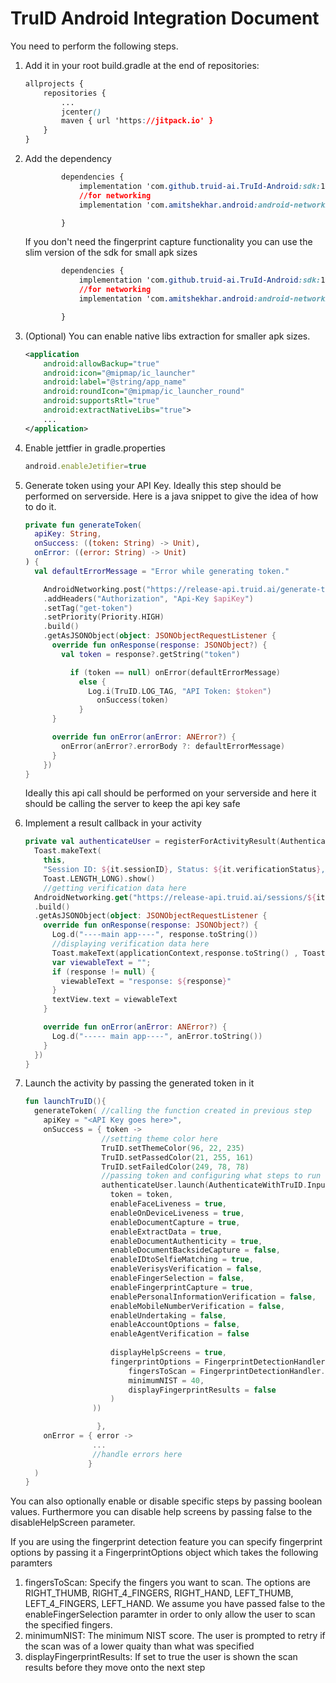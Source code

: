 # TruID Android Integration Document

You need to perform the following steps. 

1. Add it in your root build.gradle at the end of repositories:

    ```css
    allprojects {
        repositories {
            ...
            jcenter()
            maven { url 'https://jitpack.io' }
        }
    }
    
    ```

2. Add the dependency
    ```css
            dependencies {
                implementation 'com.github.truid-ai.TruId-Android:sdk:1.5.1'
                //for networking
                implementation 'com.amitshekhar.android:android-networking:1.0.2'
    
            }
    ```
    If you don't need the fingerprint capture functionality you can use the slim version of the sdk for small apk sizes
    ```css
            dependencies {
                implementation 'com.github.truid-ai.TruId-Android:sdk:1.5-slim'
                //for networking
                implementation 'com.amitshekhar.android:android-networking:1.0.2'
    
            }
    ```
3. (Optional) You can enable native libs extraction for smaller apk sizes. 
    ```xml
    <application
        android:allowBackup="true"
        android:icon="@mipmap/ic_launcher"
        android:label="@string/app_name"
        android:roundIcon="@mipmap/ic_launcher_round"
        android:supportsRtl="true"
        android:extractNativeLibs="true">
        ...
    </application>
    ```

4. Enable jettfier in gradle.properties
    ```javascript
    android.enableJetifier=true
    ```

4. Generate token using your API Key. Ideally this step should be performed on serverside. Here is a java snippet to give the idea of how to do it.
    ```kotlin
    private fun generateToken(
      apiKey: String,
      onSuccess: ((token: String) -> Unit),
      onError: ((error: String) -> Unit)
    ) {
      val defaultErrorMessage = "Error while generating token."
    
        AndroidNetworking.post("https://release-api.truid.ai/generate-token/")
        .addHeaders("Authorization", "Api-Key $apiKey")
        .setTag("get-token")
        .setPriority(Priority.HIGH)
        .build()
        .getAsJSONObject(object: JSONObjectRequestListener {
          override fun onResponse(response: JSONObject?) {
            val token = response?.getString("token")
    
              if (token == null) onError(defaultErrorMessage)
                else {
                  Log.i(TruID.LOG_TAG, "API Token: $token")
                    onSuccess(token)
                }
          }
    
          override fun onError(anError: ANError?) {
            onError(anError?.errorBody ?: defaultErrorMessage)
          }
        })
    }
    ```
    Ideally this api call should be performed on your serverside and here it should be calling the server to keep the api key safe

5. Implement a result callback in your  activity

    ```kotlin
    private val authenticateUser = registerForActivityResult(AuthenticateWithTruID()) {
      Toast.makeText(
        this,
        "Session ID: ${it.sessionID}, Status: ${it.verificationStatus}, Error: ${it.error}",
        Toast.LENGTH_LONG).show()
    	//getting verification data here
      AndroidNetworking.get("https://release-api.truid.ai/sessions/${it.sessionID}/")
      .build()
      .getAsJSONObject(object: JSONObjectRequestListener {
        override fun onResponse(response: JSONObject?) {
          Log.d("----main app----", response.toString())
          //displaying verification data here
          Toast.makeText(applicationContext,response.toString() , Toast.LENGTH_LONG).show()
          var viewableText = "";
          if (response != null) {
            viewableText = "response: ${response}"
          }
          textView.text = viewableText
        }
    
        override fun onError(anError: ANError?) {
          Log.d("----- main app----", anError.toString())
        }
      })
    }
    ```

    

6. Launch the activity by passing the generated token in it

   ```kotlin
   fun launchTruID(){
     generateToken( //calling the function created in previous step
       apiKey = "<API Key goes here>",
       onSuccess = { token ->
                    //setting theme color here
                    TruID.setThemeColor(96, 22, 235)
                    TruID.setPassedColor(21, 255, 161)
                    TruID.setFailedColor(249, 78, 78)
                    //passing token and configuring what steps to run here
                    authenticateUser.launch(AuthenticateWithTruID.Input(
                      token = token,
                      enableFaceLiveness = true,
                      enableOnDeviceLiveness = true,
                      enableDocumentCapture = true,
                      enableExtractData = true,
                      enableDocumentAuthenticity = true,
                      enableDocumentBacksideCapture = false,
                      enableIDtoSelfieMatching = true,
                      enableVerisysVerification = false,
                      enableFingerSelection = false,
                      enableFingerprintCapture = true,
                      enablePersonalInformationVerification = false,
                      enableMobileNumberVerification = false,
                      enableUndertaking = false,
                      enableAccountOptions = false,
                      enableAgentVerification = false
                      
                      displayHelpScreens = true,
                      fingerprintOptions = FingerprintDetectionHandler.FingerprintOptions(
                          fingersToScan = FingerprintDetectionHandler.FingersToScan.LEFT_HAND,
                          minimumNIST = 40,
                          displayFingerprintResults = false
                      )
                  ))
   
                   },
       onError = { error ->
                  ...
                  //handle errors here
                 }
     )
   }
   ```

You can also optionally enable or disable specific steps by passing boolean values. Furthermore you can disable help screens by passing false to the disableHelpScreen parameter.

If you are using the fingerprint detection feature you can specify fingerprint options by passing it a FingerprintOptions object which takes the following paramters
1. fingersToScan: Specify the fingers you want to scan. The options are RIGHT_THUMB, RIGHT_4_FINGERS, RIGHT_HAND, LEFT_THUMB, LEFT_4_FINGERS, LEFT_HAND. We assume you have passed false to the enableFingerSelection paramter in order to only allow the user to scan the specified fingers.
2. minimumNIST: The minimum NIST score. The user is prompted to retry if the scan was of a lower quaity than what was specified
3. displayFingerprintResults: If set to true the user is shown the scan results before they move onto the next step

